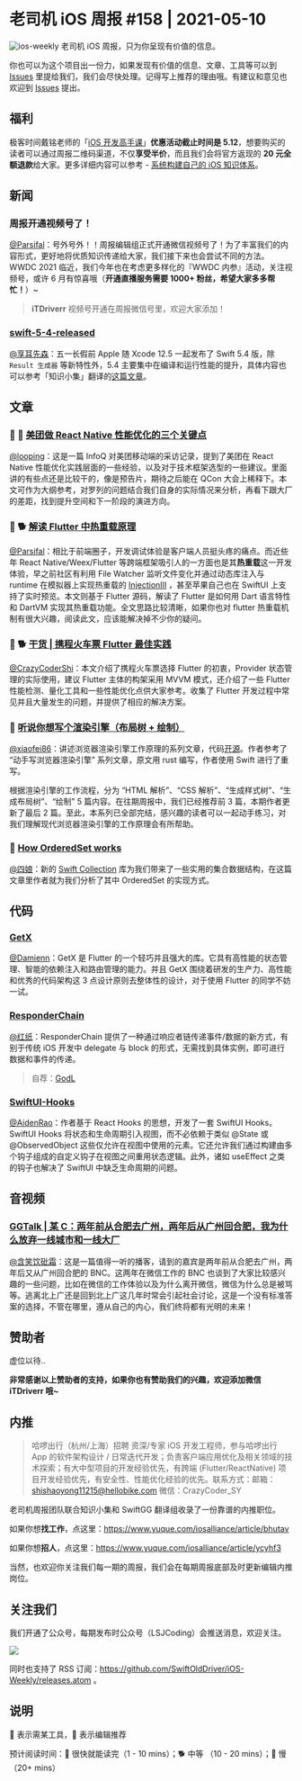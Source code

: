 # 老司机 iOS 周报 #158 | 2021-05-10

![ios-weekly](https://github.com/SwiftOldDriver/iOS-Weekly/blob/master/assets/ios-weekly.png?raw=true)
老司机 iOS 周报，只为你呈现有价值的信息。

你也可以为这个项目出一份力，如果发现有价值的信息、文章、工具等可以到 [Issues](https://github.com/SwiftOldDriver/iOS-Weekly/issues) 里提给我们，我们会尽快处理。记得写上推荐的理由哦。有建议和意见也欢迎到 [Issues](https://github.com/SwiftOldDriver/iOS-Weekly/issues) 提出。

## 福利

极客时间戴铭老师的「[iOS 开发高手课](https://time.geekbang.org/column/intro/100024501?code=0eTznNzpAbVisw%2FesJ9iM9iraIX21mfPuPgxm1jY5tI%3D)」**优惠活动截止时间是 5.12**，想要购买的读者可以通过周报二维码渠道，不仅**享受半价**，而且我们会将官方返现的 **20 元全额退款**给大家。更多详细内容可以参考 - [系统构建自己的 iOS 知识体系](https://mp.weixin.qq.com/s?__biz=MzI2NTAxMzg2MA==&tempkey=MTExMl9EcWloZVlNQyt6MjA1NS9pUEVtQ2RIY2JwcE1nQV9HeERVVkJBZk0zTVZjb2dCLUZaZEtsT1M3aFFCcURwM3ZJLU85OWVzYm9fei1UcnJRN2tDOVNFcGdkdDVoMElpcC1sMXNkd21LeWZaSEJWalRGNkQ2d25Bb012MWYxa2dnRmxGWFNWeGd6N0lCbk9rV1AxcWJRRW42X1Y3c3hEZW40M194c05Bfn4%3D&chksm=6aa285285dd50c3ef2fed31f056abbd0e6b0b9f0512b8ff8ec2e1560716fda253d1c28ecf600#rd)。

## 新闻

### 周报开通视频号了！

[@Parsifal](https://github.com/ParsifalC)：号外号外！！周报编辑组正式开通微信视频号了！为了丰富我们的内容形式，更好地将优质知识传递给大家，我们接下来也会尝试不同的方法。WWDC 2021 临近，我们今年也在考虑更多样化的『WWDC 内参』活动，关注视频号，或许 6 月有惊喜哦（**开通直播服务需要 1000+ 粉丝，希望大家多多帮忙！**）~

> **iTDriverr** 视频号开通在周报微信号里，欢迎大家添加！

### [swift-5-4-released](https://swift.org/blog/swift-5-4-released/)

[@享耳先森](https://github.com/iblacksun)：五一长假前 Apple 随 Xcode 12.5 一起发布了 Swift 5.4 版，除 `Result 生成器` 等新特性外，5.4 主要集中在编译和运行性能的提升，具体内容也可以参考「知识小集」翻译的[这篇文章](https://mp.weixin.qq.com/s/CKx-UhzBkhDMDvDbzjX09g)。

## 文章

### 🌟 🐎 [美团做 React Native 性能优化的三个关键点](https://mp.weixin.qq.com/s/2D2l7NF0kmwAkfCI_PbZug)

[@looping](https://github.com/looping)：这是一篇 InfoQ 对美团移动端的采访记录，提到了美团在 React Native 性能优化实践层面的一些经验，以及对于技术框架选型的一些建议。里面讲的有些点还是比较干的，像是预告片，期待之后能在 QCon 大会上稀释下。本文可作为大纲参考，对罗列的问题结合我们自身的实际情况来分析，再看下跟大厂的差距，找到提升空间和下一阶段的演进方向。

### 🌟 🐕 [解读 Flutter 中热重载原理](https://mp.weixin.qq.com/s/Rd03kZLr26AJGcW2RXZc3w)

[@Parsifal](https://github.com/ParsifalC)：相比于前端圈子，开发调试体验是客户端人员挺头疼的痛点。而近些年 React Native/Weex/Flutter 等跨端框架吸引人的一方面也是其**热重载**这一开发体验，早之前社区有利用 File Watcher 监听文件变化并通过动态库注入与 runtime 在模拟器上实现热重载的 [InjectionIII](https://github.com/johnno1962/InjectionIII) ，甚至苹果自己也在 SwiftUI 上支持了实时预览。本文则基于 Flutter 源码，解读了 Flutter 是如何用 Dart 语言特性和 DartVM 实现其热重载功能。全文思路比较清晰，如果你也对 flutter 热重载机制有很大兴趣，阅读此文，应该能解决掉不少你的疑问。

### 🌟 🐕 [干货 | 携程火车票 Flutter 最佳实践](https://mp.weixin.qq.com/s/VP6WEQkEel3W4tdo3ThYDw)

[@CrazyCoderShi](https://github.com/CrazyCoderShi)：本文介绍了携程火车票选择 Flutter 的初衷，Provider  状态管理的实际使用，建议 Flutter 主体的构架采用 MVVM 模式，还介绍了一些 Flutter 性能检测、量化工具和一些性能优化点供大家参考。收集了 Flutter 开发过程中常见并且大量发生的问题，并提供了相应的解决方案。

### 🐢 [听说你想写个渲染引擎（布局树 + 绘制）](https://mp.weixin.qq.com/s?__biz=Mzg4MjU2Mzc1MQ==&mid=2247485323&idx=1&sn=af965b57deaa2aabdd990348f7aa09ce&chksm=cf558843f822015544defa0c6af508642c840fc53f418c80d37b1af9b0018144b5139d6162f5&token=1028691144&lang=zh_CN#rd)

[@xiaofei86](https://github.com/xiaofei86)：讲述浏览器渲染引擎工作原理的系列文章，代码[开源](https://github.com/silan-liu/tiny-web-render-engine-swift)。作者参考了 “动手写浏览器渲染引擎” 系列文章，原文用 rust 编写，作者使用 Swift 进行了重写。

根据渲染引擎的工作流程，分为 “HTML 解析”、“CSS 解析”、“生成样式树”、“生成布局树”、“绘制” 5 篇内容。在往期周报中，我们已经推荐前 3 篇，本期作者更新了最后 2 篇。至此，本系列已全部完结，感兴趣的读者可以一起动手练习，对我们理解现代浏览器渲染引擎的工作原理会有所帮助。
 
### 🐎 [How OrderedSet works](https://oleb.net/2021/ordered-set/)

[@四娘](https://kemchenj.github.io/)：新的 [Swift Collection](https://swift.org/blog/swift-collections/) 库为我们带来了一些实用的集合数据结构，在这篇文章里作者就为我们分析了其中 OrderedSet 的实现方式。

## 代码

### [GetX](https://github.com/jonataslaw/getx)

[@Damienn](https://github.com/ZengyiMa)：GetX 是 Flutter 的一个轻巧并且强大的库。它具有高性能的状态管理、智能的依赖注入和路由管理的能力。并且 GetX 围绕着研发的生产力、高性能和优秀的代码架构这 3 点设计原则去整体性的设计，对于使用 Flutter 的同学不妨一试。

### [ResponderChain](https://github.com/GodL/ResponderChain)

[@红纸](https://github.com/nianran)：ResponderChain 提供了一种通过响应者链传递事件/数据的新方式，有别于传统 iOS 开发中 delegate 与 block 的形式，无需找到具体实例，即可进行数据和事件的传递。

> 自荐：[GodL](https://github.com/GodL)

### [SwiftUI-Hooks](https://github.com/ra1028/SwiftUI-Hooks)

[@AidenRao](https://weibo.com/AidenRao)：作者基于 React Hooks 的思想，开发了一套 SwiftUI Hooks。SwiftUI Hooks 将状态和生命周期引入视图，而不必依赖于类似 @State 或 @ObservedObject 这些仅允许在视图中使用的元素。它还允许我们通过构建由多个钩子组成的自定义钩子在视图之间重用状态逻辑。此外，诸如 useEffect 之类的钩子也解决了 SwiftUI 中缺乏生命周期的问题。


## 音视频

### [GGTalk | 某 C：两年前从合肥去广州，两年后从广州回合肥，我为什么放弃一线城市和一线大厂](https://www.xiaoyuzhoufm.com/episode/6087ff41d99c5b06d55584f7?s=eyJ1IjoiNWU3ZDRiZTBhMmYyZTUwM2NlYzQzZTM3IiwiZCI6MX0%3D)
 
 [@含笑饮砒霜](https://weibo.com/chinafishnews/)：这是一篇值得一听的播客，请到的嘉宾是两年前从合肥去广州，两年后又从广州回合肥的 BNC。这两年在微信工作的 BNC 也谈到了大家比较感兴趣的一些问题，比如在微信的工作体验以及为什么离开微信，微信为什么总是被骂等。逃离北上广还是回到北上广这几年时常会引起社会讨论，这是一个没有标准答案的选择，不管在哪里，遵从自己的内心，我们终将都有光明的未来！

## 赞助者

虚位以待..

**非常感谢以上赞助者的支持，如果你也有赞助我们的兴趣，欢迎添加微信 iTDriverr 哦~**

## 内推

> 哈啰出行（杭州/上海）招聘 资深/专家 iOS 开发工程师，参与哈啰出行 App 的软件架构设计 / 日常迭代开发；负责客户端应用优化及相关领域的技术探索；有大中型项目的开发经验优先，有跨端 (Flutter/ReactNative) 项目开发经验优先，有安全性、性能优化经验的优先。联系方式：邮箱：shishaoyong11215@hellobike.com 微信：CrazyCoder_SY

老司机周报团队联合知识小集和 SwiftGG 翻译组收录了一份靠谱的内推职位。

如果你想**找工作**，点这里：https://www.yuque.com/iosalliance/article/bhutav

如果你想**招人**，点这里：https://www.yuque.com/iosalliance/article/ycyhf3

当然，也欢迎你关注我们每一期的周报，我们会在每期周报底部及时更新编辑内推岗位。

## 关注我们

我们开通了公众号，每期发布时公众号（LSJCoding）会推送消息，欢迎关注。

![](https://github.com/SwiftOldDriver/iOS-Weekly/blob/master/assets/qrcode_for_wechat.jpg?raw=true)

同时也支持了 RSS 订阅：https://github.com/SwiftOldDriver/iOS-Weekly/releases.atom 。

## 说明

🚧 表示需某工具，🌟 表示编辑推荐

预计阅读时间：🐎 很快就能读完（1 - 10 mins）；🐕 中等 （10 - 20 mins）；🐢 慢（20+ mins）
